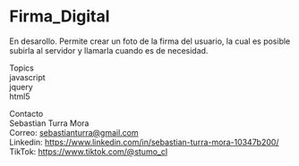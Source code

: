 # Firma_Digital
En desarollo. Permite crear un foto de la firma del usuario, la cual es posible subirla al servidor y llamarla cuando es de necesidad.

Topics <br>
javascript <br>
jquery <br>
html5 <br>

Contacto <br>
Sebastian Turra Mora <br>
Correo: sebastianturra@gmail.com <br>
Linkedin: https://www.linkedin.com/in/sebastian-turra-mora-10347b200/ <br>
TikTok: https://www.tiktok.com/@stumo_cl
